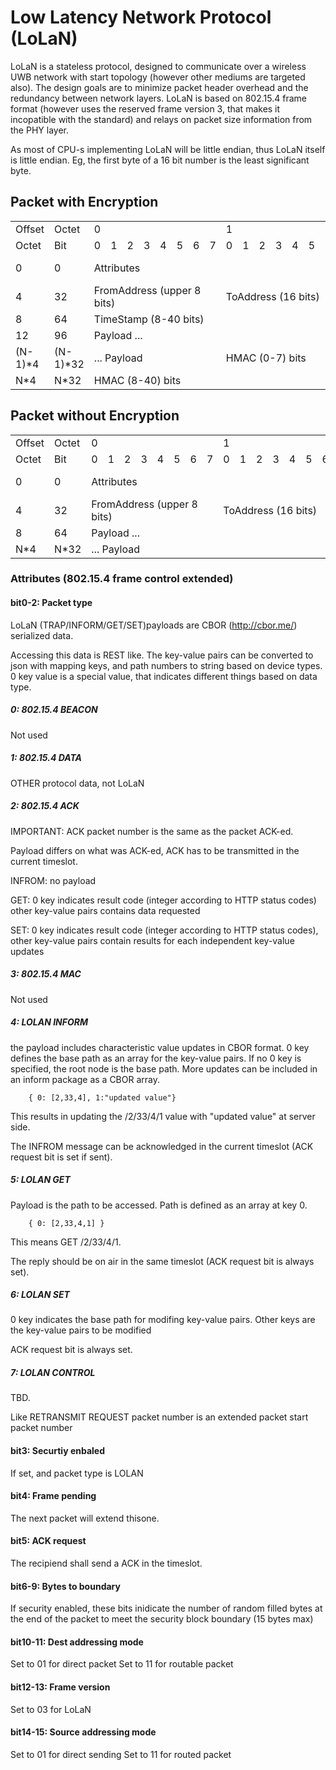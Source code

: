 #  Low Latency Network Protocol (LoLaN)

LoLaN is a stateless protocol, designed to communicate over a wireless UWB network with start topology (however other mediums are targeted also). The design goals are to minimize packet header overhead and the redundancy between network layers.
LoLaN is based on 802.15.4 frame format (however uses the reserved frame version 3, that makes it incopatible with the standard) and relays on packet size information from the PHY layer.

As most of CPU-s implementing LoLaN will be little endian, thus LoLaN itself is little endian. Eg, the first byte of a 16 bit number is the least significant byte.

## Packet with Encryption

<table>
  <tr>
    <td>Offset</td>
    <td>Octet</td>
    <td colspan="8">0</td>
    <td colspan="8">1</td>
    <td colspan="8">2</td>
    <td colspan="8">3</td>
  </tr>
  <tr>
    <td>Octet</td>
    <td>Bit</td>
    <td>0</td><td>1</td><td>2</td><td>3</td><td>4</td><td>5</td><td>6</td><td>7</td>
    <td>0</td><td>1</td><td>2</td><td>3</td><td>4</td><td>5</td><td>6</td><td>7</td>
    <td>0</td><td>1</td><td>2</td><td>3</td><td>4</td><td>5</td><td>6</td><td>7</td>
    <td>0</td><td>1</td><td>2</td><td>3</td><td>4</td><td>5</td><td>6</td><td>7</td>
  </tr>
  <tr>
    <td>0</td>
    <td>0</td>
    <td colspan="16">Attributes</td>
    <td colspan="8">Packet counter (8 bits)</td>
    <td colspan="8">FromAddress (lower 8 bits)</td>
  </tr>
  <tr>
    <td>4</td>
    <td>32</td>
    <td colspan="8">FromAddress (upper 8 bits)</td>
    <td colspan="16">ToAddress (16 bits)</td>
    <td colspan="8">TimeStamp (0-8 bits)</td>
  </tr>
  <tr>
    <td>8</td>
    <td>64</td>
    <td colspan="32">TimeStamp (8-40 bits)</td>
  </tr>
  <tr>
    <td>12</td>
    <td>96</td>
    <td colspan="32">Payload ...</td>
  </tr>
  <tr>
    <td>(N-1)*4</td>
    <td>(N-1)*32</td>
    <td colspan="8">... Payload</td>
    <td colspan="16">HMAC (0-7) bits</td>
  </tr>
  <tr>
    <td>N*4</td>
    <td>N*32</td>
    <td colspan="32">HMAC (8-40) bits</td>
  </tr>
</table>


## Packet without Encryption

<table>
  <tr>
    <td>Offset</td>
    <td>Octet</td>
    <td colspan="8">0</td>
    <td colspan="8">1</td>
    <td colspan="8">2</td>
    <td colspan="8">3</td>
  </tr>
  <tr>
    <td>Octet</td>
    <td>Bit</td>
    <td>0</td><td>1</td><td>2</td><td>3</td><td>4</td><td>5</td><td>6</td><td>7</td>
    <td>0</td><td>1</td><td>2</td><td>3</td><td>4</td><td>5</td><td>6</td><td>7</td>
    <td>0</td><td>1</td><td>2</td><td>3</td><td>4</td><td>5</td><td>6</td><td>7</td>
    <td>0</td><td>1</td><td>2</td><td>3</td><td>4</td><td>5</td><td>6</td><td>7</td>
  </tr>
  <tr>
    <td>0</td>
    <td>0</td>
    <td colspan="16">Attributes</td>
    <td colspan="8">Packet counter (8 bits)</td>
    <td colspan="8">FromAddress (lower 8 bits)</td>
  </tr>
  <tr>
    <td>4</td>
    <td>32</td>
		<td colspan="8">FromAddress (upper 8 bits)</td>
    <td colspan="16">ToAddress (16 bits)</td>
    <td colspan="8">Payload</td>
  </tr>
  <tr>
    <td>8</td>
    <td>64</td>
    <td colspan="32">Payload ...</td>
  </tr>
  <tr>
    <td>N*4</td>
    <td>N*32</td>
    <td colspan="16">... Payload</td>
    <td colspan="16">CRC16</td>
  </tr>
</table>

### Attributes (802.15.4 frame control extended)


#### __bit0-2__:  Packet type

LoLaN (TRAP/INFORM/GET/SET)payloads are CBOR (http://cbor.me/) serialized data.

Accessing this data is REST like.
The key-value pairs can be converted to json with mapping keys, and path numbers to string based on device types.
0 key value is a special value, that indicates different things based on data type.

##### 0: 802.15.4 BEACON

Not used

##### 1: 802.15.4 DATA

OTHER protocol data, not LoLaN

##### 2: 802.15.4 ACK

IMPORTANT: ACK packet number is the same as the packet ACK-ed.

Payload differs on what was ACK-ed, ACK has to be transmitted in the current timeslot.

INFROM: no payload

GET: 0 key indicates result code (integer according to HTTP status codes) other key-value pairs contains data requested

SET: 0 key indicates result code (integer according to HTTP status codes), other key-value pairs contain results for each independent key-value updates

##### 3: 802.15.4 MAC

Not used

##### 4: LOLAN INFORM
the payload includes characteristic value updates in CBOR format.
0 key defines the base path as an array for the key-value pairs. If no 0 key is specified, the root node is the base path. More updates can be included in an inform package as a CBOR array.

```language-json
	{ 0: [2,33,4], 1:"updated value"}
```

This results in updating the /2/33/4/1 value with "updated value" at server side. 

The INFROM message can be acknowledged in the current timeslot (ACK request bit is set if sent).

##### 5: LOLAN GET

Payload is the path to be accessed. Path is defined as an array at key 0.

```language-json
	{ 0: [2,33,4,1] }
```

This means GET /2/33/4/1.

The reply should be on air in the same timeslot (ACK request bit is always set).

##### 6: LOLAN SET

0 key indicates the base path for modifing key-value pairs.
Other keys are the key-value pairs to be modified 

ACK request bit is always set.

##### 7: LOLAN CONTROL

TBD.

Like RETRANSMIT REQUEST packet number is an extended packet start packet number


#### __bit3__:  Securtiy enbaled

If set, and packet type is LOLAN

#### __bit4__:  Frame pending

The next packet will extend thisone.

#### __bit5__:  ACK request

The recipiend shall send a ACK in the timeslot.

#### __bit6-9__:  Bytes to boundary

If security enabled, these bits inidicate the number of random filled bytes at the end of the packet to meet the security block boundary (15 bytes max)

#### __bit10-11__:  Dest addressing mode

Set to 01 for direct packet
Set to 11 for routable packet

#### __bit12-13__:  Frame version

Set to 03 for LoLaN

#### __bit14-15__:  Source addressing mode

Set to 01 for direct sending
Set to 11 for routed packet
